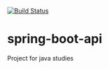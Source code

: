 [![Build Status](https://travis-ci.org/zaquiel/spring-boot-api.svg?branch=master)](https://travis-ci.org/zaquiel/spring-boot-api)
# spring-boot-api
Project for java studies
